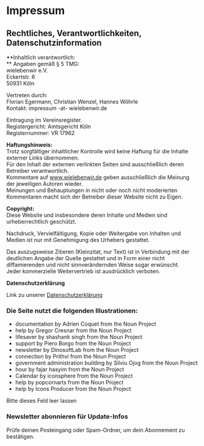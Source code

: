 #  Impressum

##  Rechtliches, Verantwortlichkeiten, Datenschutzinformation

**Inhaltlich verantwortlich:  
** Angaben gemäß § 5 TMG:  
wielebenwir e.V.  
Eckertstr. 6  
50931 Köln

Vertreten durch:  
Florian Egermann, Christian Wenzel, Hannes Wöhrle  
Kontakt: impressum -at- wielebenwir.de

Eintragung im Vereinsregister.  
Registergericht: Amtsgericht Köln  
Registernummer: VR 17962

**Haftungshinweis:**  
Trotz sorgfältiger inhaltlicher Kontrolle wird keine Haftung für die Inhalte
externer Links übernommen.  
Für den Inhalt der externen verlinkten Seiten sind ausschließlich deren
Betreiber verantwortlich.  
Kommentare auf www.wielebenwir.de geben ausschließlich die Meinung der
jeweiligen Autoren wieder.  
Meinungen und Behauptungen in nicht oder noch nicht moderierten Kommentaren
macht sich der Betreiber dieser Website nicht zu Eigen.

**Copyright:**  
Diese Website und insbesondere deren Inhalte und Medien sind urheberrechtlich
geschützt.

Nachdruck, Vervielfältigung, Kopie oder Weitergabe von Inhalten und Medien ist
nur mit Genehmigung des Urhebers gestattet.

Das auszugsweise Zitieren (Kleinzitat, nur Text) ist in Verbindung mit der
deutlichen Angabe der Quelle gestattet und in Form einer nicht diffamierenden
und nicht sinnverändernden Weise sogar erwünscht.  
Jeder kommerzielle Weitervertrieb ist ausdrücklich verboten.

**Datenschutzerklärung**

Link zu unserer [ Datenschutzerklärung
](https://commonsbooking.org/datenschutzerklaerung/)

###  Die Seite nutzt die folgenden Illustrationen:

  * documentation by Adrien Coquet from the Noun Project 
  * help by Gregor Cresnar from the Noun Project 
  * lifesaver by shashank singh from the Noun Project 
  * support by Piero Borgo from the Noun Project 
  * newsletter by DinosoftLab from the Noun Project 
  * connection by Prithvi from the Noun Project 
  * government administration building by Silviu Ojog from the Noun Project 
  * hour by fajar hasyim from the Noun Project 
  * Calendar by iconsphere from the Noun Project 
  * help by popcornarts from the Noun Project 
  * help by Icons Producer from the Noun Project 

Bitte dieses Feld leer lassen

###  Newsletter abonnieren für Update-Infos

Prüfe deinen Posteingang oder Spam-Ordner, um dein Abonnement zu bestätigen.

